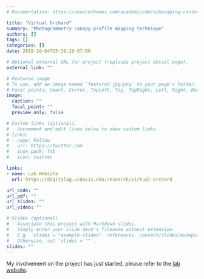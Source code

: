 ```yaml
---
# Documentation: https://sourcethemes.com/academic/docs/managing-content/

title: "Virtual Orchard"
summary: "Photogrammetry canopy profile mapping technique"
authors: []
tags: []
categories: []
date: 2019-10-04T15:39:29-07:00

# Optional external URL for project (replaces project detail page).
external_link: ""

# Featured image
# To use, add an image named `featured.jpg/png` to your page's folder.
# Focal points: Smart, Center, TopLeft, Top, TopRight, Left, Right, BottomLeft, Bottom, BottomRight.
image:
  caption: ""
  focal_point: ""
  preview_only: false

# Custom links (optional).
#   Uncomment and edit lines below to show custom links.
# links:
# - name: Follow
#   url: https://twitter.com
#   icon_pack: fab
#   icon: twitter

links:
- name: Lab Website
  url: https://digitalag.ucdavis.edu/research/virtual-orchard

url_code: ""
url_pdf: ""
url_slides: ""
url_video: ""

# Slides (optional).
#   Associate this project with Markdown slides.
#   Simply enter your slide deck's filename without extension.
#   E.g. `slides = "example-slides"` references `content/slides/example-slides.md`.
#   Otherwise, set `slides = ""`.
slides: ""
---
```


My involvement on the project has just started, please refer to the [lab website](https://digitalag.ucdavis.edu/research/virtual-orchard).